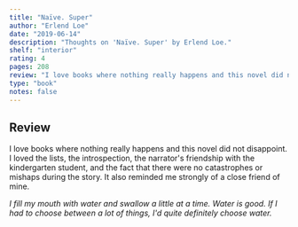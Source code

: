 ```yaml
---
title: "Naïve. Super"
author: "Erlend Loe"
date: "2019-06-14"
description: "Thoughts on 'Naïve. Super' by Erlend Loe."
shelf: "interior"
rating: 4
pages: 208
review: "I love books where nothing really happens and this novel did not disappoint. I loved the lists, the introspection, the narrator's friendship with the kindergarten student, and the fact that there were no catastrophes or mishaps during the story. It also reminded me strongly of a close friend of mine.<br/><br/><i>I fill my mouth with water and swallow a little at a time. Water is good. If I had to choose between a lot of things, I'd quite definitely choose water.</i>"
type: "book"
notes: false
---
```


## Review

I love books where nothing really happens and this novel did not disappoint. I loved the lists, the introspection, the narrator's friendship with the kindergarten student, and the fact that there were no catastrophes or mishaps during the story. It also reminded me strongly of a close friend of mine.

_I fill my mouth with water and swallow a little at a time. Water is good. If I had to choose between a lot of things, I'd quite definitely choose water._
